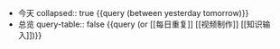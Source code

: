 - 今天
  collapsed:: true
  {{query (between yesterday tomorrow)}}
- 总览
  query-table:: false
  {{query (or [[每日重复]] [[视频制作]] [[知识输入]])}}